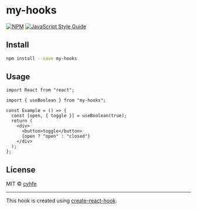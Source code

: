 # my-hooks

>

[![NPM](https://img.shields.io/npm/v/@cyhfe/my-hooks.svg)](https://www.npmjs.com/package/@cyhfe/my-hooks) [![JavaScript Style Guide](https://img.shields.io/badge/code_style-standard-brightgreen.svg)](https://standardjs.com)

## Install

```bash
npm install --save my-hooks
```

## Usage

```tsx
import React from "react";

import { useBoolean } from "my-hooks";

const Example = () => {
  const [open, { toggle }] = useBoolean(true);
  return (
    <div>
      <button>toggle</button>
      {open ? "open" : "closed"}
    </div>
  );
};
```

## License

MIT © [cyhfe](https://github.com/cyhfe)

---

This hook is created using [create-react-hook](https://github.com/hermanya/create-react-hook).
